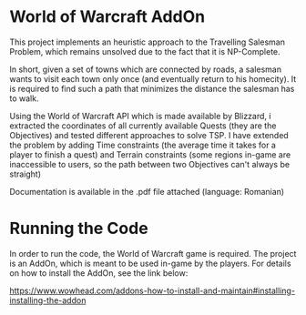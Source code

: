 # World of Warcraft AddOn

This project implements an heuristic approach to the Travelling Salesman Problem, which remains unsolved due to the fact that it is NP-Complete. 

In short, given a set of towns which are connected by roads, a salesman wants to visit each town only once (and eventually return to his homecity). It is required to find such a path that minimizes the distance the salesman has to walk.

Using the World of Warcraft API which is made available by Blizzard, i extracted the coordinates of all currently available Quests (they are the Objectives) and tested different approaches to solve TSP. I have extended the problem by adding Time constraints (the average time it takes for a player to finish a quest) and Terrain constraints (some regions in-game are inaccessible to users, so the path between two Objectives can't always be straight)

Documentation is available in the .pdf file attached (language: Romanian)

# Running the Code

In order to run the code, the World of Warcraft game is required. The project is an AddOn, which is meant to be used in-game by the players. For details on how to install the AddOn, see the link below:

https://www.wowhead.com/addons-how-to-install-and-maintain#installing-installing-the-addon


